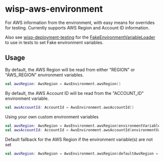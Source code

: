 # wisp-aws-environment

For AWS information from the environment, with easy means for overrides for testing.  Currently
supports AWS Region and Account ID information.

Also see [wisp-deployment-testing](https://github.com/cashapp/wisp/tree/master/wisp-deployment-testing)
for the [FakeEnvironmentVariableLoader](https://github.com/cashapp/wisp/blob/master/wisp-deployment-testing/src/main/kotlin/wisp/deployment/FakeEnvironmentVariableLoader.kt)
to use in tests to set Fake environment variables.

## Usage

By default, the AWS Region will be read from either "REGION" or "AWS_REGION" environment variables.

```kotlin
val awsRegion: AwsRegion = AwsEnvironment.awsRegion() 
```

By default, the AWS Account ID will be read from the "ACCOUNT_ID" environment variable.

```kotlin
val awsAccountId: AccountId = AwsEnvironment.awsAccountId()
```

Using your own custom environment variables

```kotlin
val awsRegion: AwsRegion = AwsEnvironment.awsRegion(environmentVariables = listOf("MY_REGION_ENV_VAR"))
val awsAccountId: AccountId = AwsEnvironment.awsAccountId(environmentVariable = "MY_ACCOUNT_ID_ENV_VAR")
```

Default fallback for the AWS Region if the environment variable(s) are not set

```kotlin
val awsRegion: AwsRegion = AwsEnvironment.awsRegion(defaultAwsRegion = "us-west-2") 
```
